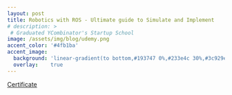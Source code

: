 ```yaml
---
layout: post
title: Robotics with ROS - Ultimate guide to Simulate and Implement
# description: >
 # Graduated YCombinator's Startup School
image: /assets/img/blog/udemy.png
accent_color: '#4fb1ba'
accent_image:
  background: 'linear-gradient(to bottom,#193747 0%,#233e4c 30%,#3c929e 50%,#d5d5d4 70%,#cdccc8 100%)'
  overlay:    true
---
```

[Certificate](https://www.udemy.com/certificate/UC-D7NX6G35/)
